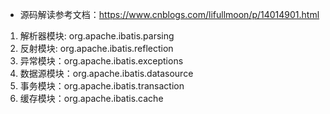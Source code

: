 * 源码解读参考文档：https://www.cnblogs.com/lifullmoon/p/14014901.html
1. 解析器模块: org.apache.ibatis.parsing
2. 反射模块: org.apache.ibatis.reflection
3. 异常模块：org.apache.ibatis.exceptions
4. 数据源模块：org.apache.ibatis.datasource
5. 事务模块：org.apache.ibatis.transaction
6. 缓存模块：org.apache.ibatis.cache